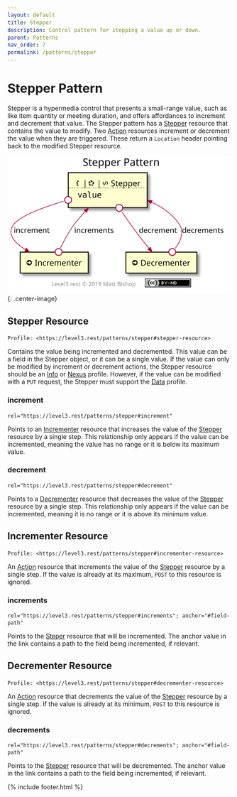 ```yaml
---
layout: default
title: Stepper
description: Control pattern for stepping a value up or down.
parent: Patterns
nav_order: 7
permalink: /patterns/stepper
---
```

# Stepper Pattern

Stepper is a hypermedia control that presents a small-range value, such as like item quantity or meeting duration, and offers affordances to increment and decrement that value. The Stepper pattern has a [Stepper](#stepper-resource) resource that contains the value to modify. Two [Action](../profiles/action.md) resources increment or decrement the value when they are triggered. These return a `Location` header pointing back to the modified Stepper resource.

![](stepper/relations.svg){: .center-image}

## Stepper Resource

```
Profile: <https://level3.rest/patterns/stepper#stepper-resource>
```

Contains the value being incremented and decremented. This value can be a field in the Stepper object, or it can be a single value. If the value can only be modified by increment or decrement actions, the Stepper resource should be an [Info](../profiles/info.md) or [Nexus](../profiles/nexus.md) profile. However, if the value can be modified with a `PUT` request, the Stepper must support the [Data](../profiles/data.md) profile.

### increment

```
rel="https://level3.rest/patterns/stepper#increment"
```

Points to an [Incrementer](#incrementer-resource) resource that increases the value of the [Stepper](#stepper-resource) resource by a single step. This relationship only appears if the value can be incremented, meaning the value has no range or it is below its maximum value. 

### decrement

```
rel="https://level3.rest/patterns/stepper#decrement"
```

Points to a [Decrementer](#decrementer-resource) resource that decreases the value of the [Stepper](#stepper-resource) resource by a single step. This relationship only appears if the value can be incremented, meaning it is no range or it is above its minimum value.

## Incrementer Resource

```
Profile: <https://level3.rest/patterns/stepper#incrementer-resource>
```

An [Action](../profiles/action.md) resource that increments the value of the [Stepper](#stepper-resource) resource by a single step. If the value is already at its maximum, `POST` to this resource is ignored.

### increments

```
rel="https://level3.rest/patterns/stepper#increments"; anchor="#field-path"
```

Points to the [Steper](#stepper-resource) resource that will be incremented.  The anchor value in the link contains a path to the field being incremented, if relevant.

## Decrementer Resource

```
Profile: <https://level3.rest/patterns/stepper#decrementer-resource>
```

An [Action](../profiles/action.md) resource that decrements the value of the [Stepper](#stepper-resource) resource by a single step. If the value is already at its minimum, `POST` to this resource is ignored.

### decrements

```
rel="https://level3.rest/patterns/stepper#decrements"; anchor="#field-path"
```

Points to the [Stepper](#stepper-resource) resource that will be decremented. The anchor value in the link contains a path to the field being incremented, if relevant.

{% include footer.html %}
